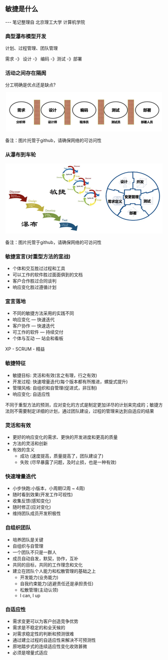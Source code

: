 敏捷是什么
---

--- 笔记整理自 北京理工大学 计算机学院

### 典型瀑布模型开发

计划、过程管理、团队管理

需求 -》 设计 -》 编码 -》测试 -》部署

### 活动之间存在隔阂

分工明确是优点还是缺点?

<div align="center">
    <img width="500" src="./screenshot/13.jpg">
</div>

备注：图片托管于github，请确保网络的可访问性

### 从瀑布到车轮

<div align="center">
    <img width="800" src="./screenshot/14.jpg">
</div>

备注：图片托管于github，请确保网络的可访问性

### 敏捷宣言(对重型方法的宣战)

- 个体和交互胜过过程和工具 
- 可以工作的软件胜过面面俱到的文档 
- 客户合作胜过合同谈判
- 响应变化胜过遵循计划

### 宣言落地

- 不同的敏捷方法采用的实践不同
- 响应变化 — 快速迭代
- 客户协作 — 快速迭代
- 可工作的软件 — 持续交付
- 个体与互动 — 站会和看板

XP - SCRUM - 精益

### 敏捷特征

- 敏捷目标: 灵活和有效(言之有理，行之有效)
- 开发过程: 快速增量迭代(每个版本都有所推进，螺旋式提升)
- 管理风格: 自组织和自管理(促进式，非压制)
- 响应变化: 自适应性

不同于重型方法的预测，应对变化的方式是制定更加详尽的计划来完成的；敏捷方法则不需要制定详细的计划，通过团队建设，过程的管理来达到自适应的结果

### 灵活和有效

- 更好的响应变化的需求、更快的开发进度和更高的质量
- 方法的灵活和创新
- 有效的含义
    * 成功 (速度提高，质量提高了，团队建设了)
    * 失败 (尽早暴露了问题，及时止损，也是一种有效)

### 快速增量迭代

- 小步快跑:小版本，小周期(2周 ~ 4周)
- 随时看到效果(开发工作可视性)
- 收集反馈(感知变化)
- 随时修正(应对变化)
- 维持团队成员开发积极性

### 自组织团队

- 培养团队是关键
- 自组织与自管理
- 一个团队不只是一群人
- 成员自动自发，默契，协作，互补
- 共同的目标，共同的工作理念和文化
- 建立在团队个人能力和松散管理的基础之上
    * 开发能力(业务能力)
    * 自我约束能力(逃避责任还是承担责任)
    * 松散管理(主动认领)
    * I can, I up

### 自适应性

- 需求变更可以为客户创造竞争优势
- 需求是不稳定的和全天候的
- 对需求稳定性的判断和预测很难
- 通过建立过程的自适应性来解决不可预测性
- 原地踏步式的连续适应性变化收效甚微
- 必须是增量式适应
